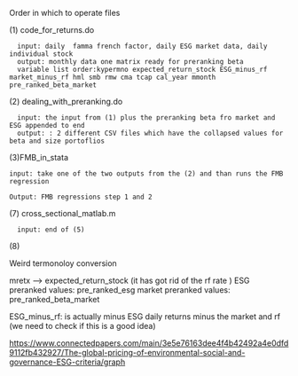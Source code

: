 Order in which to operate files

(1) code_for_returns.do

      input: daily  famma french factor, daily ESG market data, daily individual stock
      output: monthly data one matrix ready for preranking beta
      variable list order:kypermno expected_return_stock ESG_minus_rf market_minus_rf hml smb rmw cma tcap cal_year mmonth pre_ranked_beta_market



(2) dealing_with_preranking.do

      input: the input from (1) plus the preranking beta fro market and ESG appended to end
      output: : 2 different CSV files which have the collapsed values for beta and size portoflios


(3)FMB_in_stata

    input: take one of the two outputs from the (2) and than runs the FMB regression

    Output: FMB regressions step 1 and 2 

(7) cross_sectional_matlab.m

      input: end of (5)


(8)





Weird termonoloy conversion

   mretx --> expected_return_stock (it has got rid of the rf rate )
   ESG preranked values: pre_ranked_esg
   market preranked values: pre_ranked_beta_market


   ESG_minus_rf: is actually minus ESG daily returns minus the market and rf (we need to check if this is a good idea)

   https://www.connectedpapers.com/main/3e5e76163dee4f4b42492a4e0dfd9112fb432927/The-global-pricing-of-environmental-social-and-governance-ESG-criteria/graph
